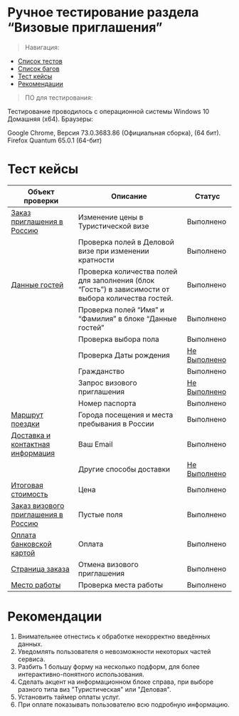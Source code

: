# Ручное тестирование раздела “Визовые приглашения”
> Навигация:

- [Список тестов](TEST.md)
- [Список багов](BUGS.md)
- [Тест кейсы](#testkeys)
- [Рекомендации](#rec)

> ПО для тестирования:

Тестирование проводилось с операционной системы Windows 10 Домашняя (x64). 
Браузеры:

Google Chrome, Версия 73.0.3683.86 (Официальная сборка), (64 бит).
Firefox Quantum 65.0.1 (64-бит)

<a name="testkeys"></a>
# Тест кейсы

| Объект проверки | Описание | Статус |
| ------ | ------ | ------ |
| [Заказ приглашения в Россию](TEST.md#test1) | Изменение цены в Туристической визе | Выполнено |
|  | Проверка полей в Деловой визе при изменении кратности | Выполнено |
| [Данные гостей](TEST.md#test2) | Проверка количества полей для заполнения (блок “Гость”) в зависимости от выбора количества гостей. | Выполнено |
|  | Проверка полей “Имя” и “Фамилия” в блоке “Данные гостей” | Выполнено |
|  | Проверка выбора пола | Выполнено |
|  | Проверка Даты рождения | [Не Выполнено](BUGS.md#bug1) |
|  | Гражданство | Выполнено |
|  | Запрос визового приглашения | [Не Выполнено](BUGS.md#bug3) |
|  | Номер паспорта | Выполнено |
| [Маршрут поездки](TEST.md#test3) | Города посещения и места пребывания в России | Выполнено |
| [Доставка и контактная информация](TEST.md#test4) | Ваш Email | Выполнено |
|  | Другие способы доставки | [Не Выполнено](BUGS.md#bug4) |
| [Итоговая стоимость](TEST.md#test5) | Цена | Выполнено |
| [Заказ визового приглашения в Россию](TEST.md#test6) | Пустые поля | Выполнено |
| [Оплата банковской картой](TEST.md#test7) | Оплата | Выполнено |
| [Страница заказа](TEST.md#test8) | Отмена визового приглашения | Выполнено |
| [Место работы](TEST.md#test9) | Проверка места работы | Выполнено |

<a name="rec"></a>
# Рекомендации
1) Внимательнее отнестись к обработке некорректно введённых данных.
2) Уведомлять пользователя о невозможности некоторых частей сервиса.
3) Разбить 1 большу форму на несколько подформ, для более интерактивно-понятного использования.
4) Сделать акцент на информационном блоке справа, при выборе разного типа виз "Туристическая" или "Деловая".
5) Установить таймер оплаты услуг.
6) При оплате показывать пользователю всю подробную информацию.
